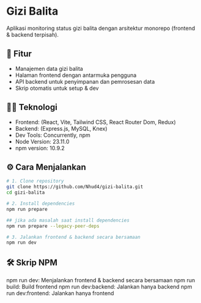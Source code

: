 # Gizi Balita

Aplikasi monitoring status gizi balita dengan arsitektur monorepo (frontend & backend terpisah).

## 🚀 Fitur

- Manajemen data gizi balita
- Halaman frontend dengan antarmuka pengguna
- API backend untuk penyimpanan dan pemrosesan data
- Skrip otomatis untuk setup & dev

## 🧑‍💻 Teknologi

- Frontend: (React, Vite, Tailwind CSS, React Router Dom, Redux)
- Backend: (Express.js, MySQL, Knex)
- Dev Tools: Concurrently, npm
- Node Version: 23.11.0
- npm version: 10.9.2

## ⚙️ Cara Menjalankan

```bash
# 1. Clone repository
git clone https://github.com/Nhud4/gizi-balita.git
cd gizi-balita

# 2. Install dependencies
npm run prepare

## jika ada masalah saat install dependencies
npm run prepare --legacy-peer-deps

# 3. Jalankan frontend & backend secara bersamaan
npm run dev
```

## 🛠 Skrip NPM

npm run dev: Menjalankan frontend & backend secara bersamaan
npm run build: Build frontend
npm run dev:backend: Jalankan hanya backend
npm run dev:frontend: Jalankan hanya frontend
